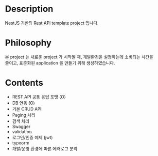 # Description

NestJS 기반의 Rest API template project 입니다.

# Philosophy

본 project 는 새로운 project 가 시작될 때, 개발환경을 설정하는데 소비되는 시간을 줄이고, 표준화된 application 을 만들기 위해 생성하였습니다.

# Contents

* REST API 공통 응답 포맷 (O)
* DB 연동 (O)
* 기본 CRUD API
* Paging 처리
* 검색 처리
* Swagger
* validation
* 로그인/인증 예제 (jwt)
* typeorm
* 개발/운영 환경에 따른 에러로그 분리
